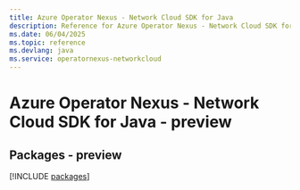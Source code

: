```yaml
---
title: Azure Operator Nexus - Network Cloud SDK for Java
description: Reference for Azure Operator Nexus - Network Cloud SDK for Java
ms.date: 06/04/2025
ms.topic: reference
ms.devlang: java
ms.service: operatornexus-networkcloud
---
```

# Azure Operator Nexus - Network Cloud SDK for Java - preview
## Packages - preview
[!INCLUDE [packages](operator-nexus---network-cloud-index.md)]